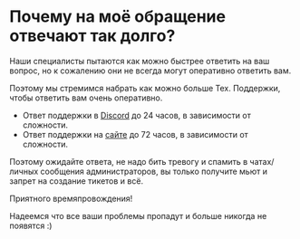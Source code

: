 # Почему на моё обращение отвечают так долго?

Наши специалисты пытаются как можно быстрее ответить на ваш вопрос, но к сожалению они не всегда могут оперативно ответить вам.

Поэтому мы стремимся набрать как можно больше Тех. Поддержки, чтобы ответить вам очень оперативно.

- Ответ поддержки в [Discord](https://discord.gg/MVZwbW7RyZ) до 24 часов, в зависимости от сложности.
- Ответ поддержки на [сайте](https://dash.pay4fish.cloud/ticket) до 72 часов, в зависимости от сложности.

Поэтому ожидайте ответа, не надо бить тревогу и спамить в чатах/личных сообщения администраторов, вы только получите мьют и запрет на создание тикетов и всё.

Приятного времяпровождения!
    
Надеемся что все ваши проблемы пропадут и больше никогда не появятся :)